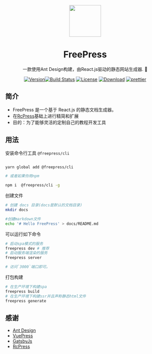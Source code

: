   <p align="center"><img width="100" src="https://pan.isdefined.com/view/ImageHost/content/logo.png" /></p>

<h1 align="center">FreePress</h1>
<p align="center">
一款使用Ant Design构建，由React.js驱动的静态网站生成器.  🎨
</p>
<p align="center">
  <a href="https://www.npmjs.com/package/freepress/"><img src="https://img.shields.io/npm/v/freepress.svg" alt="Version"></a><a href="https://circleci.com/gh/DeepSea1989/freepress/tree/master"><img src="https://circleci.com/gh/DeepSea1989/freepress/tree/master.png?style=shield" alt="Build Status"></a> 
  <a href="https://www.npmjs.com/package/freepress"><img src="https://img.shields.io/npm/l/freepress.svg" alt="License"></a>
<a href="https://www.npmjs.com/package/freepress"><img src="https://img.shields.io/npm/dm/freepress.svg" alt="Download"></a>
<a href="https://github.com/DeepSea1989/freepress"><img src="https://img.shields.io/badge/code_style-prettier-ff69b4.svg?style=flat-square" alt="prettier"></a>
</p>


## 简介

- FreePress 是一个基于 React.js 的静态文档生成器。
- 在[RcPress](https://github.com/YvesCoding/rcpress)基础上进行精简和扩展
- 目的：为了能够灵活的定制自己的教程开发工具

## 用法

安装命令行工具 `@freepress/cli`

```bash

yarn global add @freepress/cli

# 或者如果你用npm

npm i  @freepress/cli -g
```

创建文件

```bash
# 创建 docs 目录(docs是默认的文档目录)
mkdir docs

#创建markdown文件
echo '# Hello FreePress' > docs/README.md
```

可以运行如下命令

```bash
# 启动spa模式的服务
freepress dev # 推荐
# 启动服务端渲染的服务
freepress server

# 访问`3000`端口即可。
```

打包构建

```bash
# 在生产环境下构建spa
freepress build
# 在生产环境下构建ssr并且声称静态html文件
freepress generate
```



## 感谢

- [Ant Design](https://ant.design/)
- [VuePress](https://vuepress.vuejs.org/)
- [GatsbyJs](https://www.gatsbyjs.org/)
- [RcPress](https://www.yvescoding.com/)
